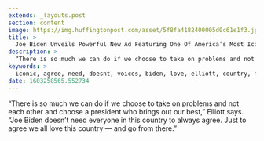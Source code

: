 ```yaml
--- 
extends: _layouts.post 
section: content 
image: https://img.huffingtonpost.com/asset/5f8fa4182400005d0c61e1f3.jpeg?cache=43xmymhqle&ops=1778_1000 
title: > 
  Joe Biden Unveils Powerful New Ad Featuring One Of America’s Most Iconic Voices 
description: > 
  “There is so much we can do if we choose to take on problems and not each other and choose a president who brings out our best,” Elliott says.“Joe Biden doesn’t need everyone in this country to always agree.Just to agree we all love this country ― and go from there.” 
keywords: > 
  iconic, agree, need, doesnt, voices, biden, love, elliott, country, featuring, choose, americas, joe, ad, unveils, president, powerful, problems 
date: 1603258565.552734 
--- 
```

<div><p>&#8220;There is so much we can do if we choose to take on problems and not each other and choose a president who brings out our best,&#8221; Elliott says. &#8220;Joe Biden doesn&#8217;t need everyone in this country to always agree. Just to agree we all love this country &#8213; and go from there.&#8221;&#160;</p></div>
